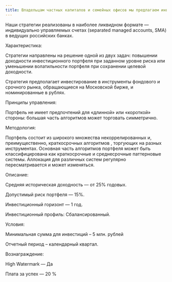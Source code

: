 ```yaml
---
title: Владельцам частных капиталов и семейных офисов мы предлагаем инвестиционные решения на базе алгоритмического фонда
---
```



Наши стратегии реализованы в наиболее ликвидном формате — индивидуально управляемых счетах (separated managed accounts, SMA) в ведущих российских банках.


Характеристика:

Cтратегии направлены на решение одной из двух задач: повышении доходности инвестиционного портфеля при заданном уровне риска или уменьшении волатильности портфеля при сохранении целевой доходности.

Стратегия предполагает инвестирование в инструменты фондового и срочного рынка, обращающиеся на Московской бирже, и номинированные в рублях.

Принципы управления:

Портфель не имеет предпочтений для «длинной» или «короткой» стороны: большая часть алгоритмов может торговать симметрично.

Методология:

Портфель состоит из широкого множества некоррелированных и, преимущественно, краткосрочных алгоритмов , торгующих на разных инструментах. Основная часть алгоритмов портфеля может быть классифицирована как краткосрочные и среднесрочные паттерновые системы. Аллокация для различных систем регулярно пересматривается и может изменяться.

Описание:

Средняя историческая доходность — от 25% годовых.

Допустимый риск портфеля — 15%.

Инвестиционный горизонт — 1 год.

Инвестиционный профиль: Сбалансированный.

Условия:

Минимальная сумма для инвестиций – 5 млн. рублей

Отчетный период – календарный квартал.

Вознаграждение:

High Watermark — Да

Плата за успех — 20 %
